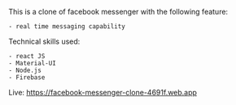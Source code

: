 This is a clone of facebook messenger with the following feature:

    - real time messaging capability

Technical skills used:

    - react JS
    - Material-UI
    - Node.js
    - Firebase

Live: https://facebook-messenger-clone-4691f.web.app
